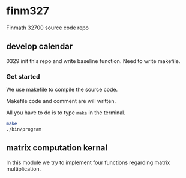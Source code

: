 # finm327
Finmath 32700 source code repo 

## develop calendar
0329 init this repo and write baseline function. Need to write makefile. 

### Get started
We use makefile to compile the source code.

Makefile code and comment are will written.

All you have to do is to type `make` in the terminal.
```bash
make
./bin/program
```

## matrix computation kernal
In this module we try to implement four functions regarding matrix multiplication.